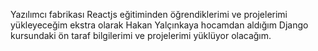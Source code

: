 Yazılımcı fabrikası Reactjs eğitiminden öğrendiklerimi ve projelerimi yükleyeceğim ekstra olarak Hakan Yalçınkaya hocamdan aldığım Django kursundaki ön taraf bilgilerimi ve projelerimi yüklüyor olacağım.